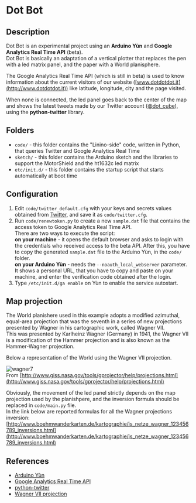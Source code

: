 Dot Bot
=======

## Description

Dot Bot is an experimental project using an **Arduino Yùn** and **Google Analytics Real Time API** (beta).  
Dot Bot is basically an adaptation of a vertical plotter that replaces the pen with a led matrix panel, and the paper with a World planisphere.

The Google Analytics Real Time API (which is still in beta) is used to know information about the current visitors of our website ([www.dotdotdot.it](http://www.dotdotdot.it)) like latitude, longitude, city and the page visited.

When none is connected, the led panel goes back to the center of the map and shows the latest tweets made by our Twitter account ([@dot_cube](https://twitter.com/dot_cube)), using the **python-twitter** library.

## Folders

* `code/` - this folder contains the "Linino-side" code, written in Python, that queries Twitter and Google Analytics Real Time
* `sketch/` - this folder contains the Arduino sketch and the libraries to support the MotorShield and the ht1632c led matrix 
* `etc/init.d/` - this folder contains the startup script that starts automatically at boot time

## Configuration

1. Edit `code/twitter_default.cfg` with your keys and secrets values obtained from [Twitter](https://dev.twitter.com/), and save it as `code/twitter.cfg`.
2. Run `code/renewtoken.py` to create a new `sample.dat` file that contains the access token to Google Analytics Real Time API.  
    There are two ways to execute the script:  
    **on your machine** - it opens the default browser and asks to login with the credentials who received access to the beta API. After this, you have to copy the generated `sample.dat` file to the Arduino Yùn, in the `code/` folder.  
    **on your Arduino Yùn** - needs the `--noauth_local_webserver` parameter. It shows a personal URL, that you have to copy and paste on your machine, and enter the verification code obtained after the login.
3. Type `/etc/init.d/ga enable` on Yùn to enable the service autostart.


## Map projection

The World planishere used in this example adopts a modified azimuthal, equal-area projection that was the seventh in a series of new projections presented by Wagner in his cartographic work, called Wagner VII.  
This was presented by Karlheinz Wagner (Germany) in 1941, the Wagner VII is a modification of the Hammer projection and is also known as the Hammer-Wagner projection.

Below a representation of the World using the Wagner VII projection.

![wagner7](http://www.giss.nasa.gov/tools/gprojector/help/projections/wagner7.gif)  
From [http://www.giss.nasa.gov/tools/gprojector/help/projections.html](http://www.giss.nasa.gov/tools/gprojector/help/projections.html)

Obviously, the movement of the led panel strictly depends on the map projection used by the planishpere, and the inversion formula should be replaced in `code/main.py` file.  
In the link below are reported formulas for all the Wagner projections inversion:  
[http://www.boehmwanderkarten.de/kartographie/is_netze_wagner_123456789_inversions.html](http://www.boehmwanderkarten.de/kartographie/is_netze_wagner_123456789_inversions.html)

## References

* [Arduino Yùn](http://arduino.cc/en/Main/ArduinoBoardYun?from=Main.ArduinoYUN)
* [Google Analytics Real Time API](https://developers.google.com/analytics/devguides/reporting/realtime/v3/)
* [python-twitter](https://github.com/bear/python-twitter)
* [Wagner VII projection](http://www.mapthematics.com/ProjectionsList.php?Projection=188)

